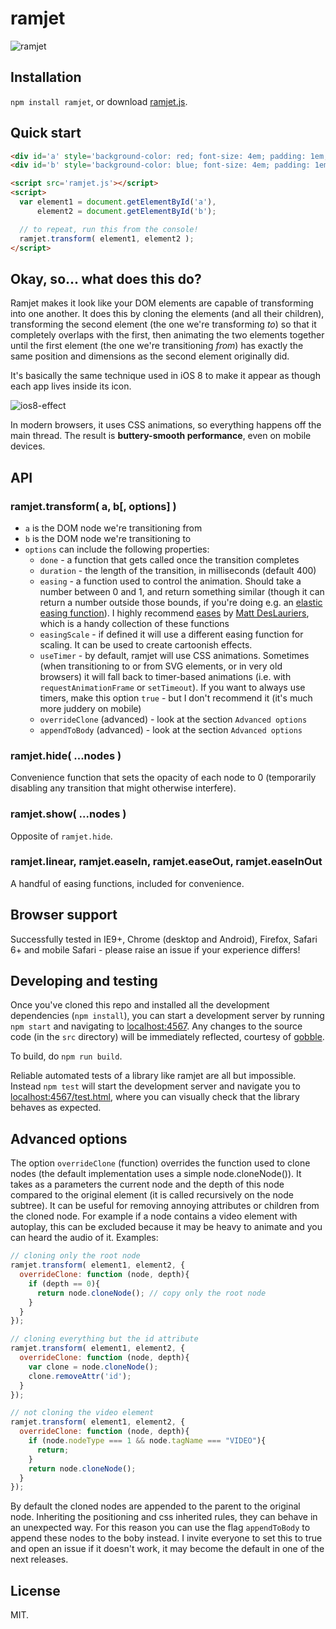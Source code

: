 # ramjet

![ramjet](https://cloud.githubusercontent.com/assets/1162160/7279487/5d668dea-e8ea-11e4-9b0d-a9ba2f1165cc.gif)


## Installation

`npm install ramjet`, or download [ramjet.js](http://www.rich-harris.co.uk/ramjet/ramjet.js).


## Quick start

```html
<div id='a' style='background-color: red; font-size: 4em; padding: 1em;'>a</div>
<div id='b' style='background-color: blue; font-size: 4em; padding: 1em;'>b</div>

<script src='ramjet.js'></script>
<script>
  var element1 = document.getElementById('a'),
      element2 = document.getElementById('b');

  // to repeat, run this from the console!
  ramjet.transform( element1, element2 );
</script>
```


## Okay, so... what does this do?

Ramjet makes it look like your DOM elements are capable of transforming into one another. It does this by cloning the elements (and all their children), transforming the second element (the one we're transforming *to*) so that it completely overlaps with the first, then animating the two elements together until the first element (the one we're transitioning *from*) has exactly the same position and dimensions as the second element originally did.

It's basically the same technique used in iOS 8 to make it appear as though each app lives inside its icon.

![ios8-effect](https://cloud.githubusercontent.com/assets/1162160/7281378/4f949858-e8f7-11e4-8acf-9a1d90049a92.gif)

In modern browsers, it uses CSS animations, so everything happens off the main thread. The result is **buttery-smooth performance**, even on mobile devices.


## API

### ramjet.transform( a, b[, options] )

* `a` is the DOM node we're transitioning from
* `b` is the DOM node we're transitioning to
* `options` can include the following properties:
    * `done` - a function that gets called once the transition completes
    * `duration` - the length of the transition, in milliseconds (default 400)
    * `easing` - a function used to control the animation. Should take a number between 0 and 1, and return something similar (though it can return a number outside those bounds, if you're doing e.g. an [elastic easing function](http://easings.net/#easeOutElastic)). I highly recommend [eases](https://www.npmjs.com/package/eases) by [Matt DesLauriers](https://github.com/mattdesl), which is a handy collection of these functions
    * `easingScale` - if defined it will use a different easing function for scaling. It can be used to create cartoonish effects.
    * `useTimer` - by default, ramjet will use CSS animations. Sometimes (when transitioning to or from SVG elements, or in very old browsers) it will fall back to timer-based animations (i.e. with `requestAnimationFrame` or `setTimeout`). If you want to always use timers, make this option `true` - but I don't recommend it (it's much more juddery on mobile)
    * `overrideClone` (advanced) - look at the section `Advanced options`
    * `appendToBody` (advanced) - look at the section `Advanced options`

### ramjet.hide( ...nodes )

Convenience function that sets the opacity of each node to 0 (temporarily disabling any transition that might otherwise interfere).

### ramjet.show( ...nodes )

Opposite of `ramjet.hide`.

### ramjet.linear, ramjet.easeIn, ramjet.easeOut, ramjet.easeInOut

A handful of easing functions, included for convenience.


## Browser support

Successfully tested in IE9+, Chrome (desktop and Android), Firefox, Safari 6+ and mobile Safari - please raise an issue if your experience differs!


## Developing and testing

Once you've cloned this repo and installed all the development dependencies (`npm install`), you can start a development server by running `npm start` and navigating to [localhost:4567](http://localhost:4567). Any changes to the source code (in the `src` directory) will be immediately reflected, courtesy of [gobble](https://github.com/gobblejs/gobble).

To build, do `npm run build`.

Reliable automated tests of a library like ramjet are all but impossible. Instead `npm test` will start the development server and navigate you to [localhost:4567/test.html](http://localhost:4567/test.html), where you can visually check that the library behaves as expected.


## Advanced options
The option `overrideClone` (function) overrides the function used to clone nodes (the default implementation uses a simple node.cloneNode()). It takes as a parameters the current node and the depth of this node compared to the original element (it is called recursively on the node subtree). It can be useful for removing annoying attributes or children from the cloned node. For example if a node contains a video element with autoplay, this can be excluded because it may be heavy to animate and you can heard the audio of it. Examples:

```js
// cloning only the root node
ramjet.transform( element1, element2, {
  overrideClone: function (node, depth){
    if (depth == 0){
      return node.cloneNode(); // copy only the root node
    }
  }
});

// cloning everything but the id attribute
ramjet.transform( element1, element2, {
  overrideClone: function (node, depth){
    var clone = node.cloneNode();
    clone.removeAttr('id');
  }
});

// not cloning the video element
ramjet.transform( element1, element2, {
  overrideClone: function (node, depth){
    if (node.nodeType === 1 && node.tagName === "VIDEO"){
      return;
    }
    return node.cloneNode();
  }
});
```

By default the cloned nodes are appended to the parent to the original node. Inheriting the positioning and css inherited rules, they can behave in an unexpected way. For this reason you can use the flag `appendToBody` to append these nodes to the boby instead. I invite everyone to set this to true and open an issue if it doesn't work, it may become the default in one of the next releases.

## License

MIT.
